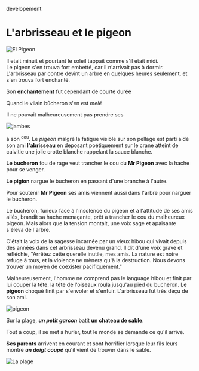  developement
# L'arbrisseau et le pigeon

![El Pigeon](https://lemagdesanimaux.ouest-france.fr/images/dossiers/2020-11/pigeon-biset-084252.jpg)

Il etait minuit et pourtant le soleil tappait comme s'il etait midi.   
Le pigeon s'en trouva fort embetté, car il n'arrivait pas à dormir.  
L'arbrisseau par contre devint un arbre en quelques heures seulement, et s'en trouva fort enchanté. 

Son **enchantement** fut cependant de courte durée

Quand le vilain bûcheron s'en est *melé*

Il ne pouvait malheureusement pas prendre ses 

![jambes](https://decathlondom.franceolympique.com/decathlondom/fichiers/pages/fiches_techniques/sante/muscles/images/muscles-membre-inferieur.jpg) 

à son <sup>cou</sup>.
Le *pigeon* malgré la fatigue visible sur son pellage est parti aidé son ami **l'abrisseau** en deposant poétiquement sur le crane atteint de calvitie une jolie crotte blanche rappelant la sauce blanche.


**Le bucheron** fou de rage veut trancher le cou du **Mr Pigeon** avec la hache pour se venger.   

**Le pigion** nargue le bucheron en passant d'une branche à l'autre. 

Pour soutenir **Mr Pigeon** ses amis viennent aussi dans l'arbre pour narguer le bucheron.  

Le bucheron, furieux face à l'insolence du pigeon et à l'attitude de ses amis ailés, brandit sa hache menaçante, prêt à trancher le cou du malheureux pigeon. Mais alors que la tension montait, une voix sage et apaisante s'éleva de l'arbre.

C'était la voix de la sagesse incarnée par un vieux hibou qui vivait depuis des années dans cet arbrisseau devenu grand. Il dit d'une voix grave et réfléchie, "Arrêtez cette querelle inutile, mes amis. La nature est notre refuge à tous, et la violence ne mènera qu'à la destruction. Nous devons trouver un moyen de coexister pacifiquement."

Malheureusement, l'homme ne comprend pas le language hibou et finit par lui couper la tête. la tête de l'oiseaux roula jusqu'au pied du bucheron. Le **pigeon** choqué finit par s'envoler et s'enfuir. L'arbrisseau fut très déçu de son ami.

![pigeon](https://icietla-magazine.com/wp-content/uploads/2019/11/32-pigeon-une.png)

Sur la plage, ***un petit garcon*** batit **un chateau de sable**.  

Tout à coup, il se met à hurler, tout le monde se demande ce qu'il arrive.  

**Ses parents** arrivent en courant et sont horrifier lorsque leur fils leurs montre ***un doigt coupé*** qu'il vient de trouver dans le sable.  

![La plage](https://static.actu.fr/uploads/2019/08/25245-190813193240640-0-960x640.jpg "La plage")


